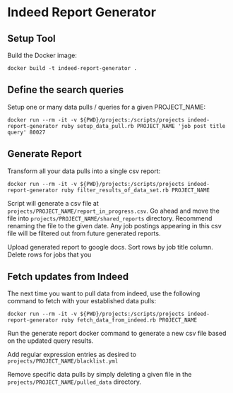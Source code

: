 # Indeed Report Generator

## Setup Tool

Build the Docker image:

```
docker build -t indeed-report-generator .
```

## Define the search queries

Setup one or many data pulls / queries for a given PROJECT_NAME:

```
docker run --rm -it -v ${PWD}/projects:/scripts/projects indeed-report-generator ruby setup_data_pull.rb PROJECT_NAME 'job post title query' 80027
```

## Generate Report

Transform all your data pulls into a single csv report:

```
docker run --rm -it -v ${PWD}/projects:/scripts/projects indeed-report-generator ruby filter_results_of_data_set.rb PROJECT_NAME
```

Script will generate a csv file at `projects/PROJECT_NAME/report_in_progress.csv`. Go ahead and move the file into `projects/PROJECT_NAME/shared_reports` directory. Recommend renaming the file to the given date. Any job postings appearing in this csv file will be filtered out from future generated reports.


Upload generated report to google docs. Sort rows by job title column. Delete rows for jobs that you 

## Fetch updates from Indeed

The next time you want to pull data from indeed, use the following command to fetch with your established data pulls:

```
docker run --rm -it -v ${PWD}/projects:/scripts/projects indeed-report-generator ruby fetch_data_from_indeed.rb PROJECT_NAME
```

Run the generate report docker command to generate a new csv file based on the updated query results.

Add regular expression entries as desired to `projects/PROJECT_NAME/blacklist.yml`

Remove specific data pulls by simply deleting a given file in the `projects/PROJECT_NAME/pulled_data` directory.